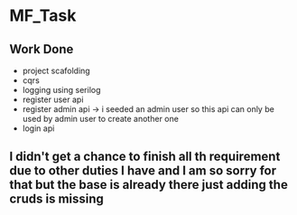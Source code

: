 # MF_Task

## Work Done 
- project scafolding
- cqrs
- logging using serilog
- register user api
- register admin api -> i seeded an admin user so this api can only be used by admin user to create another one
- login api


## I didn't get a chance to finish all th requirement due to other duties I have and I am so sorry for that but the base is already there just adding the cruds is missing
